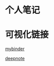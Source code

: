 # 个人笔记








# 可视化链接

[mybinder](https://hub.gke2.mybinder.org/user/dayuser-work-lfnun0d2/tree)

[deepnote](https://deepnote.com/project/2ddb05ba-f0af-4356-a453-86e1ef842707)